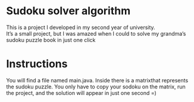 # Sudoku solver algorithm

This is a project I developed in my second year of university.  
It’s a small project, but I was amazed when I could to solve my grandma’s sudoku puzzle book in just one click

# Instructions

You will find a file named main.java. Inside there is a matrixthat represents the sudoku puzzle.
You only have to copy your sodoku on the matrix, run the project, and the solution will appear in just one second =)

